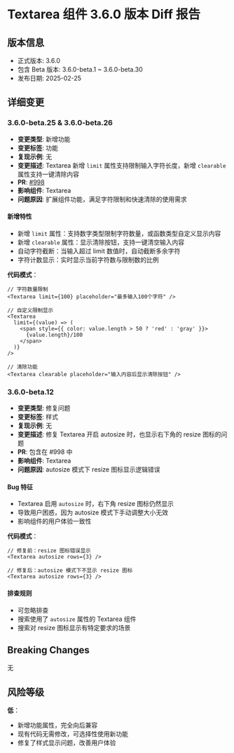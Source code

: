 # Textarea 组件 3.6.0 版本 Diff 报告

## 版本信息
- 正式版本: 3.6.0
- 包含 Beta 版本: 3.6.0-beta.1 ~ 3.6.0-beta.30
- 发布日期: 2025-02-25

## 详细变更

### 3.6.0-beta.25 & 3.6.0-beta.26
- **变更类型**: 新增功能
- **变更标签**: 功能
- **复现示例**: 无
- **变更描述**: Textarea 新增 `limit` 属性支持限制输入字符长度，新增 `clearable` 属性支持一键清除内容
- **PR**: [#998](https://github.com/sheinsight/shineout-next/pull/998)
- **影响组件**: Textarea
- **问题原因**: 扩展组件功能，满足字符限制和快速清除的使用需求

#### 新增特性
- 新增 `limit` 属性：支持数字类型限制字符数量，或函数类型自定义显示内容
- 新增 `clearable` 属性：显示清除按钮，支持一键清空输入内容
- 自动字符截断：当输入超过 limit 数值时，自动截断多余字符
- 字符计数显示：实时显示当前字符数与限制数的比例

**代码模式**：
```tsx
// 字符数量限制
<Textarea limit={100} placeholder="最多输入100个字符" />

// 自定义限制显示
<Textarea 
  limit={(value) => (
    <span style={{ color: value.length > 50 ? 'red' : 'gray' }}>
      {value.length}/100
    </span>
  )} 
/>

// 清除功能
<Textarea clearable placeholder="输入内容后显示清除按钮" />
```

### 3.6.0-beta.12
- **变更类型**: 修复问题
- **变更标签**: 样式
- **复现示例**: 无
- **变更描述**: 修复 Textarea 开启 autosize 时，也显示右下角的 resize 图标的问题
- **PR**: 包含在 #998 中
- **影响组件**: Textarea
- **问题原因**: autosize 模式下 resize 图标显示逻辑错误

#### Bug 特征
- Textarea 启用 `autosize` 时，右下角 resize 图标仍然显示
- 导致用户困惑，因为 autosize 模式下手动调整大小无效
- 影响组件的用户体验一致性

**代码模式**：
```tsx
// 修复前：resize 图标错误显示
<Textarea autosize rows={3} />

// 修复后：autosize 模式下不显示 resize 图标
<Textarea autosize rows={3} />
```

#### 排查规则
- 可忽略排查
- 搜索使用了 `autosize` 属性的 Textarea 组件
- 搜索对 resize 图标显示有特定要求的场景

## Breaking Changes

无

## 风险等级

**低**：
- 新增功能属性，完全向后兼容
- 现有代码无需修改，可选择性使用新功能
- 修复了样式显示问题，改善用户体验